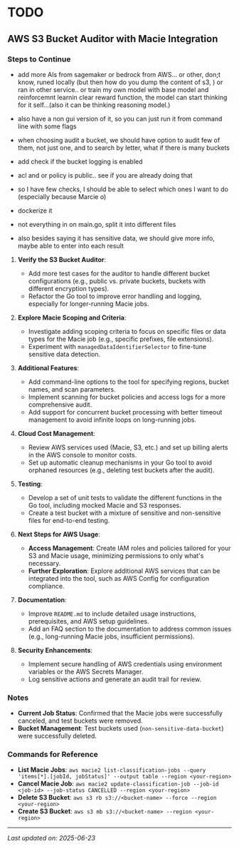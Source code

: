# TODO

## AWS S3 Bucket Auditor with Macie Integration

### Steps to Continue

- add more AIs from sagemaker or bedrock from AWS... or other, don;t know, runed locally (but then how do you dump the content of s3, ) or ran in other service.. or train my own model with base model and reinforcemnt learnin clear reward function, the model can start thinking for it self...(also it can be thinking reasoning model.)

- also have a non gui version of it, so you can just run it from command line with some flags
- when choosing audit a bucket, we should have option to audit few of them, not just one, and to search by letter, what if there is many buckets
- add check if the bucket logging is enabled
- acl and or policy is public.. see if you are already doing that
- so I have few checks, I should be able to select which ones I want to do (especially because Marcie o)
- dockerize it
- not everything in on main.go, split it into different files
- also besides saying it has sensitive data, we should give more info, maybe able to enter into each result

1. **Verify the S3 Bucket Auditor**:
   - Add more test cases for the auditor to handle different bucket configurations (e.g., public vs. private buckets, buckets with different encryption types).
   - Refactor the Go tool to improve error handling and logging, especially for longer-running Macie jobs.

2. **Explore Macie Scoping and Criteria**:
   - Investigate adding scoping criteria to focus on specific files or data types for the Macie job (e.g., specific prefixes, file extensions).
   - Experiment with `managedDataIdentifierSelector` to fine-tune sensitive data detection.

3. **Additional Features**:
   - Add command-line options to the tool for specifying regions, bucket names, and scan parameters.
   - Implement scanning for bucket policies and access logs for a more comprehensive audit.
   - Add support for concurrent bucket processing with better timeout management to avoid infinite loops on long-running jobs.

4. **Cloud Cost Management**:
   - Review AWS services used (Macie, S3, etc.) and set up billing alerts in the AWS console to monitor costs.
   - Set up automatic cleanup mechanisms in your Go tool to avoid orphaned resources (e.g., deleting test buckets after the audit).

5. **Testing**:
   - Develop a set of unit tests to validate the different functions in the Go tool, including mocked Macie and S3 responses.
   - Create a test bucket with a mixture of sensitive and non-sensitive files for end-to-end testing.

6. **Next Steps for AWS Usage**:
   - **Access Management**: Create IAM roles and policies tailored for your S3 and Macie usage, minimizing permissions to only what's necessary.
   - **Further Exploration**: Explore additional AWS services that can be integrated into the tool, such as AWS Config for configuration compliance.

7. **Documentation**:
   - Improve `README.md` to include detailed usage instructions, prerequisites, and AWS setup guidelines.
   - Add an FAQ section to the documentation to address common issues (e.g., long-running Macie jobs, insufficient permissions).

8. **Security Enhancements**:
   - Implement secure handling of AWS credentials using environment variables or the AWS Secrets Manager.
   - Log sensitive actions and generate an audit trail for review.

### Notes

- **Current Job Status**: Confirmed that the Macie jobs were successfully canceled, and test buckets were removed.
- **Bucket Management**: Test buckets used (`non-sensitive-data-bucket`) were successfully deleted.

### Commands for Reference

- **List Macie Jobs**: `aws macie2 list-classification-jobs --query 'items[*].[jobId, jobStatus]' --output table --region <your-region>`
- **Cancel Macie Job**: `aws macie2 update-classification-job --job-id <job-id> --job-status CANCELLED --region <your-region>`
- **Delete S3 Bucket**: `aws s3 rb s3://<bucket-name> --force --region <your-region>`
- **Create S3 Bucket**: `aws s3 mb s3://<bucket-name> --region <your-region>`

---

_Last updated on: 2025-06-23_
